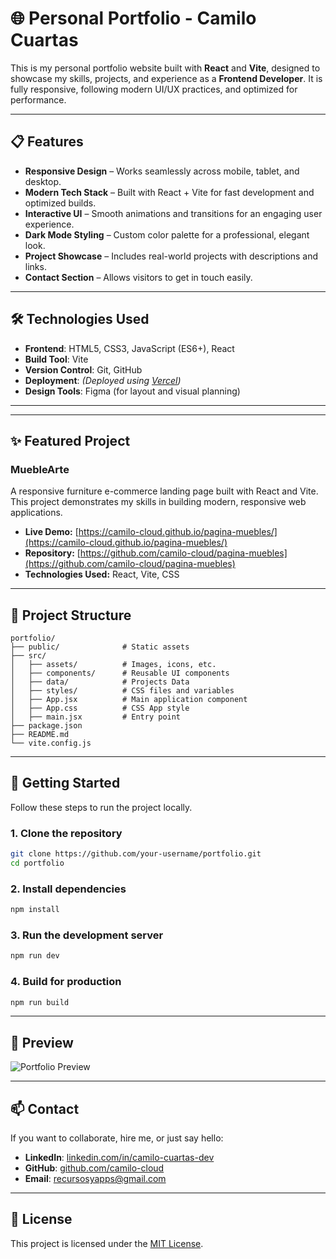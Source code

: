 # 🌐 Personal Portfolio - Camilo Cuartas

This is my personal portfolio website built with **React** and **Vite**, designed to showcase my skills, projects, and experience as a **Frontend Developer**. It is fully responsive, following modern UI/UX practices, and optimized for performance.

---

## 📋 Features

- **Responsive Design** – Works seamlessly across mobile, tablet, and desktop.
- **Modern Tech Stack** – Built with React + Vite for fast development and optimized builds.
- **Interactive UI** – Smooth animations and transitions for an engaging user experience.
- **Dark Mode Styling** – Custom color palette for a professional, elegant look.
- **Project Showcase** – Includes real-world projects with descriptions and links.
- **Contact Section** – Allows visitors to get in touch easily.

---

## 🛠️ Technologies Used

- **Frontend**: HTML5, CSS3, JavaScript (ES6+), React
- **Build Tool**: Vite
- **Version Control**: Git, GitHub
- **Deployment**: *(Deployed using [Vercel](https://vercel.com))*
- **Design Tools**: Figma (for layout and visual planning)

---

---

## ✨ Featured Project

### MuebleArte

A responsive furniture e-commerce landing page built with React and Vite. This project demonstrates my skills in building modern, responsive web applications.

-   **Live Demo:** [https://camilo-cloud.github.io/pagina-muebles/](https://camilo-cloud.github.io/pagina-muebles/)
-   **Repository:** [https://github.com/camilo-cloud/pagina-muebles](https://github.com/camilo-cloud/pagina-muebles)
-   **Technologies Used:** React, Vite, CSS

---


## 📂 Project Structure

```
portfolio/
├── public/              # Static assets
├── src/
│   ├── assets/          # Images, icons, etc.
│   ├── components/      # Reusable UI components
│   ├── data/            # Projects Data
│   ├── styles/          # CSS files and variables
│   ├── App.jsx          # Main application component
│   ├── App.css          # CSS App style
│   ├── main.jsx         # Entry point
├── package.json
├── README.md
└── vite.config.js
```

---

## 🚀 Getting Started

Follow these steps to run the project locally.

### 1. Clone the repository
```bash
git clone https://github.com/your-username/portfolio.git
cd portfolio
```

### 2. Install dependencies
```bash
npm install
```

### 3. Run the development server
```bash
npm run dev
```

### 4. Build for production
```bash
npm run build
```

---

## 📸 Preview

![Portfolio Preview](./assets/images/aboutMe1_optimized.jpg)

---

## 📫 Contact

If you want to collaborate, hire me, or just say hello:

- **LinkedIn**: [linkedin.com/in/camilo-cuartas-dev](https://www.linkedin.com/in/camilo-cuartas-dev/)
- **GitHub**: [github.com/camilo-cloud](https://github.com/camilo-cloud)
- **Email**: [recursosyapps@gmail.com](mailto:recursosyapps@gmail.com)

---

## 📝 License

This project is licensed under the [MIT License](LICENSE).
